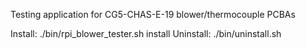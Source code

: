 Testing application for CG5-CHAS-E-19 blower/thermocouple PCBAs

Install: ./bin/rpi_blower_tester.sh install
Uninstall: ./bin/uninstall.sh
